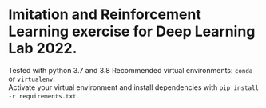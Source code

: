 # Imitation and Reinforcement Learning exercise for Deep Learning Lab 2022. 

  

Tested with python 3.7 and 3.8
Recommended virtual environments: `conda` or `virtualenv`. <br>
Activate your virtual environment and install dependencies with `pip install -r requirements.txt`.
